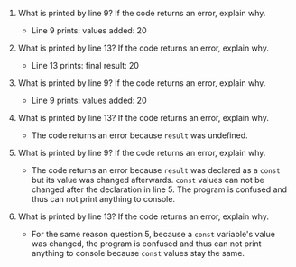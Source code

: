 1. What is printed by line 9? If the code returns an error, explain why. 
   -  Line 9 prints: values added:  20
2. What is printed by line 13? If the code returns an error, explain why.
   - Line 13 prints: final result:  20

3. What is printed by line 9? If the code returns an error, explain why.
   - Line 9 prints: values added:  20
4. What is printed by line 13? If the code returns an error, explain why. 
   - The code returns an error because ```result```  was undefined. 

5. What is printed by line 9? If the code returns an error, explain why.
   - The code returns an error because ```result``` was declared as a ```const``` but its value was changed afterwards. ```const``` values can not be changed after the declaration in line 5. The program is confused and thus can not print anything to console. 
6. What is printed by line 13? If the code returns an error, explain why. 
   - For the same reason question 5, because a ```const``` variable's value was changed, the program is confused and thus can not print anything to console because ```const``` values stay the same.